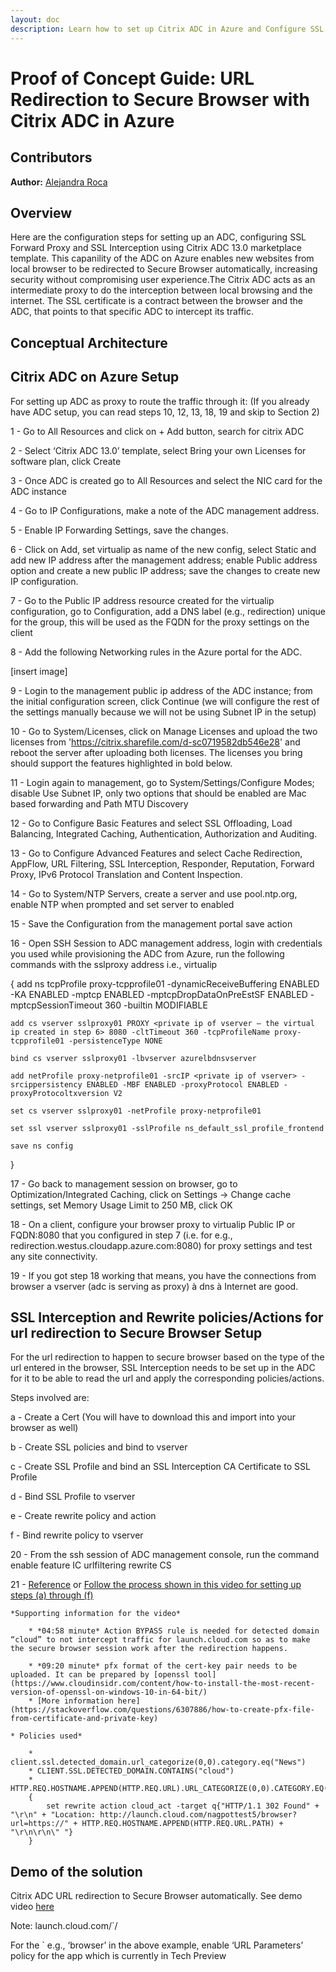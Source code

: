 ```yaml
---
layout: doc
description: Learn how to set up Citrix ADC in Azure and Configure SSL Forward Proxy and SSL Interception. This integration allows the dynamic delivery of resources by redirecting browsing to Secure Browser service providing a secury to the company network without sacrificing user experience.
---
```

# Proof of Concept Guide: URL Redirection to Secure Browser with Citrix ADC in Azure

## Contributors

**Author:** [Alejandra Roca](URL)

## Overview

Here are the configuration steps for setting up an ADC, configuring SSL Forward Proxy and SSL Interception using Citrix ADC 13.0 marketplace template. This capanility of the ADC on Azure enables new websites from local browser to be redirected to Secure Browser automatically, increasing security without compromising user experience.The Citrix ADC acts as an intermediate proxy to do the interception between local browsing and the internet. The SSL certificate is a contract between the browser and the ADC, that points to that specific ADC to intercept its traffic.

## Conceptual Architecture

## Citrix ADC on Azure Setup

For setting up ADC as proxy to route the traffic through it: (If you already have ADC setup, you can read steps 10, 12, 13, 18, 19 and skip to Section 2)

1 - Go to All Resources and click on + Add button, search for citrix ADC

2 - Select ‘Citrix ADC 13.0’ template, select Bring your own Licenses for software plan, click Create

3 - Once ADC is created go to All Resources and select the NIC card for the ADC instance

4 - Go to IP Configurations, make a note of the ADC management address.  

5 - Enable IP Forwarding Settings, save the changes.

6 - Click on Add, set virtualip as name of the new config, select Static and add new IP address after the management address; enable Public address option and create a new public IP address; save the changes to create new IP configuration.

7 - Go to the Public IP address resource created for the virtualip configuration, go to Configuration, add a DNS label (e.g., redirection) unique for the group, this will be used as the FQDN for the proxy settings on the client

8 - Add the following Networking rules in the Azure portal for the ADC.

[insert image]

9 - Login to the management public ip address of the ADC instance; from the initial configuration screen, click Continue (we will configure the rest of the settings manually because we will not be using Subnet IP in the setup)

10 - Go to System/Licenses, click on Manage Licenses and upload the two licenses from 'https://citrix.sharefile.com/d-sc0719582db546e28' and reboot the server after uploading both licenses. The licenses you bring should support the features highlighted in bold below.  

11 - Login again to management, go to System/Settings/Configure Modes; disable Use Subnet IP, only two options that should be enabled are Mac based forwarding and Path MTU Discovery

12 - Go to Configure Basic Features and select SSL Offloading, Load Balancing, Integrated Caching, Authentication, Authorization and Auditing.  

13 - Go to Configure Advanced Features and select Cache Redirection, AppFlow, URL Filtering, SSL Interception, Responder, Reputation, Forward Proxy, IPv6 Protocol Translation and Content Inspection.  

14 - Go to System/NTP Servers, create a server and use pool.ntp.org, enable NTP when prompted and set server to enabled

15 - Save the Configuration from the management portal save action

16 - Open SSH Session to ADC management address, login with credentials you used while provisioning the ADC from Azure, run the following commands with the sslproxy address i.e., virtualip

{
    add ns tcpProfile proxy-tcpprofile01 -dynamicReceiveBuffering ENABLED -KA ENABLED -mptcp ENABLED -mptcpDropDataOnPreEstSF ENABLED -mptcpSessionTimeout 360 -builtin MODIFIABLE

    add cs vserver sslproxy01 PROXY <private ip of vserver – the virtual ip created in step 6> 8080 -cltTimeout 360 -tcpProfileName proxy-tcpprofile01 -persistenceType NONE 

    bind cs vserver sslproxy01 -lbvserver azurelbdnsvserver 

    add netProfile proxy-netprofile01 -srcIP <private ip of vserver> -srcippersistency ENABLED -MBF ENABLED -proxyProtocol ENABLED -proxyProtocoltxversion V2 

    set cs vserver sslproxy01 -netProfile proxy-netprofile01 

    set ssl vserver sslproxy01 -sslProfile ns_default_ssl_profile_frontend 

    save ns config 
}

17 - Go back to management session on browser, go to Optimization/Integrated Caching, click on Settings -> Change cache settings, set Memory Usage Limit to 250 MB, click OK

18 - On a client, configure your browser proxy to virtualip Public IP or FQDN:8080 that you configured in step 7 (i.e. for e.g., redirection.westus.cloudapp.azure.com:8080) for proxy settings and test any site connectivity.

19 - If you got step 18 working that means, you have the connections from browser a vserver (adc is serving as proxy) à dns à Internet are good.

## SSL Interception and Rewrite policies/Actions for url redirection to Secure Browser Setup

For the url redirection to happen to secure browser based on the type of the url entered in the browser, SSL Interception needs to be set up in the ADC for it to be able to read the url and apply the corresponding policies/actions.  

Steps involved are:

a - Create a Cert (You will have to download this and import into your browser as well)

b - Create SSL policies and bind to vserver

c - Create SSL Profile and bind an SSL Interception CA Certificate to SSL Profile

d - Bind SSL Profile to vserver

e - Create rewrite policy and action

f - Bind rewrite policy to vserver

20 - From the ssh session of ADC management console, run the command
enable feature IC urlfiltering rewrite CS

21 - [Reference](https://docs.citrix.com/en-us/citrix-adc/13/forward-proxy/ssl-interception.html) or [Follow the process shown in this video for setting up steps (a) through (f)](https://citrix.sharefile.com/d-s74bb5855411495bb)

    *Supporting information for the video*

        * *04:58 minute* Action BYPASS rule is needed for detected domain “cloud” to not intercept traffic for launch.cloud.com so as to make the secure browser session work after the redirection happens.  

        * *09:20 minute* pfx format of the cert-key pair needs to be uploaded. It can be prepared by [openssl tool](https://www.cloudinsidr.com/content/how-to-install-the-most-recent-version-of-openssl-on-windows-10-in-64-bit/)
        * [More information here](https://stackoverflow.com/questions/6307886/how-to-create-pfx-file-from-certificate-and-private-key)
  
    * Policies used*

        * client.ssl.detected_domain.url_categorize(0,0).category.eq("News") 
        * CLIENT.SSL.DETECTED_DOMAIN.CONTAINS("cloud") 
        * HTTP.REQ.HOSTNAME.APPEND(HTTP.REQ.URL).URL_CATEGORIZE(0,0).CATEGORY.EQ("News") 
        {
            set rewrite action cloud_act -target q{"HTTP/1.1 302 Found" + "\r\n" + "Location: http://launch.cloud.com/nagpottest5/browser?url=https://" + HTTP.REQ.HOSTNAME.APPEND(HTTP.REQ.URL.PATH) + "\r\n\r\n\" "} 
        }

## Demo of the solution

Citrix ADC URL redirection to Secure Browser automatically. See demo video [here](https://citrix.sharefile.com/d-s7a540d5498c42a59)

Note: launch.cloud.com/`<customername>/<appname>

For the `<appname> e.g., ‘browser’ in the above example, enable ‘URL Parameters’ policy for the app which is currently in Tech Preview
